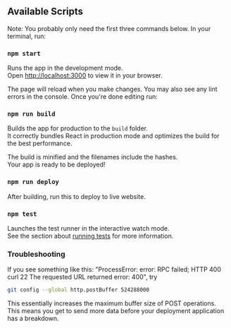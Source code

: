 ## Available Scripts

Note: You probably only need the first three commands below. In your terminal, run:

### `npm start`

Runs the app in the development mode.\
Open [http://localhost:3000](http://localhost:3000) to view it in your browser.

The page will reload when you make changes. You may also see any lint errors in the console. Once you're done editing run:

### `npm run build`

Builds the app for production to the `build` folder.\
It correctly bundles React in production mode and optimizes the build for the best performance.

The build is minified and the filenames include the hashes.\
Your app is ready to be deployed!

### `npm run deploy`

After building, run this to deploy to live website.

### `npm test`

Launches the test runner in the interactive watch mode.\
See the section about [running tests](https://facebook.github.io/create-react-app/docs/running-tests) for more information.

### Troubleshooting 

If you see something like this: "ProcessError: error: RPC failed; HTTP 400 curl 22 The requested URL returned error: 400", try
```bash
git config --global http.postBuffer 524288000
```

This essentially increases the maximum buffer size of POST operations. This means you get to send more data before your deployment application has a breakdown.